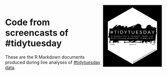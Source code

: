 
<img height='200' align='right' src="logo.png">

# Code from screencasts of #tidytuesday

These are the R Markdown documents produced during live analyses of [#tidytuesday data](https://github.com/rfordatascience/tidytuesday).
